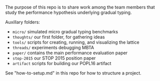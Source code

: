 
The purpose of this repo is to share work among the team members that study
the performance hypothesis underlying gradual typing.

Auxillary folders:
- `micro/` simulated micro gradual typing benchmarks
- `thoughts/` our first folder, for gathering ideas
- `tools/` scripts for creating, running, and visualizing the lattice
- `threads/` experiments debugging MBTA
- `paper/` contains the main performance evaluation paper
- `stop-2015` our STOP 2015 position paper
- `artifact` scripts for building our POPL16 artifact

See "how-to-setup.md" in this repo for how to structure a project.
